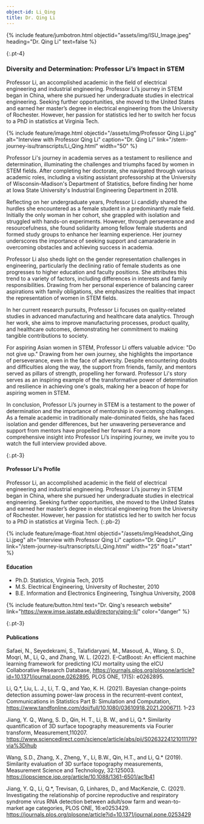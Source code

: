 ```yaml
---
object-id: Li_Qing
title: Dr. Qing Li
---
```

{% include feature/jumbotron.html objectid="assets/img/ISU_Image.jpeg" heading="Dr. Qing Li" text=false %}

{:.pt-4}
### Diversity and Determination: Professor Li’s Impact in STEM

Professor Li, an accomplished academic in the field of electrical engineering and industrial engineering. Professor Li’s journey in STEM began in China, where she pursued her undergraduate studies in electrical engineering. Seeking further opportunities, she moved to the United States and earned her master’s degree in electrical engineering from the University of Rochester. However, her passion for statistics led her to switch her focus to a PhD in statistics at Virginia Tech.

{% include feature/image.html objectid="/assets/img/Professor Qing Li.jpg" alt="Interview with Professor Qing Li" caption="Dr. Qing Li" link="/stem-journey-isu/transcripts/Li_Qing.html" width="50" %}

Professor Li's journey in academia serves as a testament to resilience and determination, illuminating the challenges and triumphs faced by women in STEM fields. After completing her doctorate, she navigated through various academic roles, including a visiting assistant professorship at the University of Wisconsin-Madison's Department of Statistics, before finding her home at Iowa State University's Industrial Engineering Department in 2018.

Reflecting on her undergraduate years, Professor Li candidly shared the hurdles she encountered as a female student in a predominantly male field. Initially the only woman in her cohort, she grappled with isolation and struggled with hands-on experiments. However, through perseverance and resourcefulness, she found solidarity among fellow female students and formed study groups to enhance her learning experience. Her journey underscores the importance of seeking support and camaraderie in overcoming obstacles and achieving success in academia.

Professor Li also sheds light on the gender representation challenges in engineering, particularly the declining ratio of female students as one progresses to higher education and faculty positions. She attributes this trend to a variety of factors, including differences in interests and family responsibilities. Drawing from her personal experience of balancing career aspirations with family obligations, she emphasizes the realities that impact the representation of women in STEM fields.

In her current research pursuits, Professor Li focuses on quality-related studies in advanced manufacturing and healthcare data analytics. Through her work, she aims to improve manufacturing processes, product quality, and healthcare outcomes, demonstrating her commitment to making tangible contributions to society.

For aspiring Asian women in STEM, Professor Li offers valuable advice: "Do not give up." Drawing from her own journey, she highlights the importance of perseverance, even in the face of adversity. Despite encountering doubts and difficulties along the way, the support from friends, family, and mentors served as pillars of strength, propelling her forward. Professor Li's story serves as an inspiring example of the transformative power of determination and resilience in achieving one's goals, making her a beacon of hope for aspiring women in STEM.

In conclusion, Professor Li’s journey in STEM is a testament to the power of determination and the importance of mentorship in overcoming challenges. As a female academic in traditionally male-dominated fields, she has faced isolation and gender differences, but her unwavering perseverance and support from mentors have propelled her forward. For a more comprehensive insight into Professor Li’s inspiring journey, we invite you to watch the full interview provided above.

{:.pt-3}
####  Professor Li's Profile

Professor Li, an accomplished academic in the field of electrical engineering and industrial engineering. Professor Li’s journey in STEM began in China, where she pursued her undergraduate studies in electrical engineering. Seeking further opportunities, she moved to the United States and earned her master’s degree in electrical engineering from the University of Rochester. However, her passion for statistics led her to switch her focus to a PhD in statistics at Virginia Tech.
{:.pb-2}

{% include feature/image-float.html objectid="/assets/img/Headshot_Qing Li.jpeg" alt="Interview with Professor Qing Li" caption="Dr. Qing Li" link="/stem-journey-isu/transcripts/Li_Qing.html" width="25" float="start" %}

#### Education

- Ph.D. Statistics, Virginia Tech, 2015
- M.S. Electrical Engineering, University of Rochester, 2010
- B.E. Information and Electronics Engineering, Tsinghua University, 2008

{% include feature/button.html text="Dr. Qing's research website" link="https://www.imse.iastate.edu/directory/qing-li/" color="danger" %}

<div class="clearfix"></div>

{:.pt-3}
#### Publications

Safaei, N., Seyedekrami, S., Talafidaryani, M., Masoud, A., Wang, S. D., Moqri, M., Li, Q., and Zhang, W. L. (2022). E-CatBoost: An efficient machine learning framework for predicting ICU mortality using the eICU Collaborative Research Database, https://journals.plos.org/plosone/article?id=10.1371/journal.pone.0262895, PLOS ONE, 17(5): e0262895.

Li, Q.*, Liu, L. J., Li, T. Q., and Yao, K. H. (2021). Bayesian change-points detection assuming power-law process in the recurrent-event context, Communications in Statistics Part B: Simulation and Computation, https://www.tandfonline.com/doi/full/10.1080/03610918.2021.2006711. 1–23

Jiang, Y. Q., Wang, S. D., Qin, H. T., Li, B. W., and Li, Q.*. Similarity quantification of 3D surface topography measurements via Fourier transform, Measurement,110207. https://www.sciencedirect.com/science/article/abs/pii/S0263224121011179?via%3Dihub

Wang, S.D., Zhang, X., Zheng, Y., Li, B.W., Qin, H.T., and Li, Q.* (2019). Similarity evaluation of 3D surface topography measurements, Measurement Science and Technology, 32:125003. https://iopscience.iop.org/article/10.1088/1361-6501/ac1b41

Jiang, Y. Q., Li, Q.*, Trevisan, G, Linhares, D., and MacKenzie, C. (2021). Investigating the relationship of porcine reproductive and respiratory syndrome virus RNA detection between adult/sow farm and wean-to-market age categories, PLOS ONE, 16:e0253429.  https://journals.plos.org/plosone/article?id=10.1371/journal.pone.0253429
